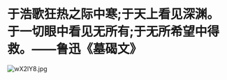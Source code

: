 # 于浩歌狂热之际中寒;于天上看见深渊。于一切眼中看见无所有;于无所希望中得救。——鲁迅《墓碣文》<br>
![wX2lY8.jpg](https://s1.ax1x.com/2020/09/23/wX2lY8.jpg)
